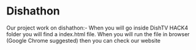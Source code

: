 # Dishathon
Our project work on dishathon:-
When you will go inside DishTV HACK4 folder you will find a index.html file.
When you will run the file in browser (Google Chrome suggested) then you can check our website
